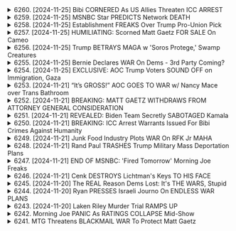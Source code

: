 <details>
<summary>6260. [2024-11-25] Bibi CORNERED As US Allies Threaten ICC ARREST</summary><br>

<a href="https://www.youtube.com/watch?v=eH12sv1fRVo" target="_blank">
    <img src="https://img.youtube.com/vi/eH12sv1fRVo/maxresdefault.jpg" 
        alt="[Youtube]" width="200">
</a>

# Bibi CORNERED As US Allies Threaten ICC ARREST

好的，以下將文章內容整理成重點摘要，使用正式用語、分小節並以條列格式呈現：

**一、核心議題與背景**

*   **重點關注：** 針對丹麥公司 M.K.（一家物流企業）涉嫌協助以色列在加沙進行「種族滅绝」的指控，以及推動對 M.K. 進行武器禁運的行動。
*   **法律基礎：** 國際刑事法院（ICC）正在對以色列發布戰爭罪指控，並可能對 M.K. 的行為追究責任。
*   **行動目標：** 透過勞工運動、學生行動和道德投資篩選，促使 M.K. 停止與以色列的軍事合作，最終實現停戰。

**二、M.K. 的角色與責任**

*   **核心指控：** M.K. 向以色列國防部長 Yoav Gallant 直接運送武器，這些武器可能被用於在加沙犯下戰爭罪。
*   **漏洞與壓力點：** M.K. 在具有強大工會組織的友好國家運營，使其易於受到政治和社會壓力的影響。
*   **法律風險：** M.K. 可能因共謀協助種族滅絕而受到訴訟。

**三、行動策略與目標**

*   **勞工運動：** 聯繫工會（例如港口運輸組合），推動對 M.K. 的武器禁運。
*   **學生運動：** 呼籲學生參與，對 M.K. 施加社會壓力。
*   **道德投資篩選：** 呼籲投資者將 M.K. 列入道德投資篩選，使其失去資金支持。
*   **情報揭露：** 鼓勵 M.K. 内部人士揭露公司與以色列軍事合作的重要信息。
*   **社會媒體推廣：** 透過 Instagram 等社交媒體平台，發布關於「Mask Off」行動的信息。

**四、行動號召與聯繫方式**

*   **宣傳平台:** maskoffers.com
*    **聯絡方式:** maskoff m.r. (獲取更多訊息)
*   **參與方式：** 若為勞工、醫生或其他行業从业者，可透過提供資訊或參與活動等方式支持「Mask Off」行動。

**五、長期願景**

*   **終結戰爭：** 透過推動武器禁運和道德投資篩選，最終實現停戰，並確保加沙人民的安全。
*   **公義伸張：** 將對以色列及相關企業的法律訴訟，作為維護國際秩序和人道尊嚴的努力。

總結：此文章概述了一項旨在阻止 M.K. 持續為以色列軍事合作的公司，並透過多項社會與政治行動呼籲終止對該公司的支持。
</details>

<details>
<summary>6259. [2024-11-25] MSNBC Star PREDICTS Network DEATH</summary><br>

<a href="https://www.youtube.com/watch?v=ipvUennEhLE" target="_blank">
    <img src="https://img.youtube.com/vi/ipvUennEhLE/maxresdefault.jpg" 
        alt="[Youtube]" width="200">
</a>

# MSNBC Star PREDICTS Network DEATH

## 文档概要：MSNBC 的转型及其影响

**核心观点：** 本文批判性地分析了 MSNBC 在反对特朗普时代经历的转型，认为其将保护民主党机构精英的利益置于真正反对特朗普主义之上。作者认为 MSNBC 的策略最终导致了其新闻可靠性的瓦解，同时也扼杀了真正可能挑战特朗普主义的左翼进步力量。

**I. MSNBC 的转型与战略**

*   **核心目标：** MSNBC 的主要目标变为阻止伯尼·桑德斯等左翼民粹主义运动，以及保护民主党机构精英的利益。
*   **目标冲突：** 反特朗普的目标和维护精英阶级利益的目标存在根本冲突。作者认为，MSNBC 优先考虑后者，牺牲了真正对抗特朗普主义的机会。
*   **信息操纵：** MSNBC 经常进行煤气灯效应和操纵，以说服观众与其观点相左的观点。

**II. 反特朗普运动中的不足**

*   **扼杀左翼力量：** MSNBC 通过阻止伯尼·桑德斯等左翼运动，平抑了可能有效对抗特朗普主义的政治力量。
*   **精英阶级的维护：** MSNBC 优先考虑保护民主党机构精英的利益，而非真正为民众服务。
*   **缺乏实质性变革：** MSNBC 将关注点集中于反对特朗普，而忽视了解决社会结构性问题，如医疗、工会、工资和住房，以及建立真正的民主进程。

**III.  MSNBC 衰落的影响与未来**

*   **新闻可靠性瓦解：** MSNBC 的策略导致其新闻可靠性下降，其政治评论也变得不那么可信。
*   **独立媒体的兴起：** 主流媒体的瓦解可能为更活跃、诚实和勇敢的独立媒体创造了空间。
*   **政治两极分化的加剧：** 媒体机构对宣传的依赖可能会加剧两极分化，加剧阴谋论。

**IV.  重建的希望与未来的探索**

*   **寻找新解决方案：**  文章建议关注如何从瓦砾中重建，并在主流媒体之外寻找真正的进步变革。
*   **关注物质利益：**  作者强调，解决人民的物质需求，对民主承诺的示范，对于对抗特朗普主义至关重要。
*   **寻找有效替代方案：**  文章提出了一个问题：如何建立能够有效对抗特朗普主义的替代力量，以及该力量会如何形成、支持哪些问题，以及媒体将如何发挥作用。

**总结：**  本文认为 MSNBC 转向了保护现有权力结构，而不是挑战特朗普主义，最终导致其自身的可信度降低。虽然这令人失望，但同时也为独立媒体和真正的进步变革创造了机会。 文章呼吁人们关注实质性问题，并寻找能够有效对抗特朗普主义的替代方案。
</details>

<details>
<summary>6258. [2024-11-25] Establishment FREAKS Over Trump Pro-Union Pick</summary><br>

<a href="https://www.youtube.com/watch?v=pJH9ahD_u-c" target="_blank">
    <img src="https://img.youtube.com/vi/pJH9ahD_u-c/maxresdefault.jpg" 
        alt="[Youtube]" width="200">
</a>

# Establishment FREAKS Over Trump Pro-Union Pick

## Breaking Points 節目討論重點摘要：勞動運動、共和黨、與羅里·查維斯-德魯爾的勞工部長候選人

本摘要重點整理 Breaking Points 節目中關於勞動運動、共和黨政治立場，以及羅里·查維斯-德魯爾勞工部長候選人議題的討論要點。

**一、 勞動運動的現況與挑戰**

* **共和黨與勞動運動的關係：** 傳統上，共和黨傾向於支持企業而非工會。但目前，部分右翼人士開始倡導更關注勞工權益的政策議程。
* **資金來源的困境：** 在保守派運動中倡導勞工友好政策的人士，因同時尋求來自左翼的資金支援而面臨政治壓力，可能因此受到排擠。
* **傳統保守派的反工會立場：** 過去由可客兄弟贊助的保守派組織，長期反對勞工運動，並傾向於支持企業利益。

**二、 羅里·查維斯-德魯爾勞工部長候選人的意義**

* **超越派系界限的潛力：** 由於查維斯-德魯爾在勞工議題上的立場強硬，她可能獲得民主黨和共和黨兩黨的跨派別支持。
* **企業的反對：** 超大企業如美國商工會議所，可能試圖阻止她的提名。
* **潛在的轉變：** 如果共和黨跨派系支持她，這將對勞工運動產生積極影響。

**三、 特朗普政權及其對勞工運動的影響**

* **特朗普的勞工運動態度：** 考慮到特朗普的過往經歷和第一任期的表現，尤其以其顧問、極力反對工會的伊隆·馬斯克為例，很難確信特朗普在推動勞工組織化方面可能有所貢獻。
* **企業倫理的考量：** 節目強調，如果一個人不信任企業，那麼必須考慮企業文化可能導致的道德空白，以及企業如何對待員工。

**四、 節目評論員觀點**

* **強調家庭背景的理解：** 一位評論員提到自己成長於工會家庭和企業人力資源部門家庭的經歷，表明可以同時理解勞工和企業的觀點。
* **對企業倫理的擔憂：** 評論員強調，企業文化存在道德腐敗，這會影響到員工的待遇。
* **獨立媒體的重要性：** 節目呼籲觀眾支持獨立媒體，以確保媒體的多樣性和獨立性。
* **參與的方式：** 節目呼籲觀眾點贊、留言、分享或訂閱 breakingpoints tocom，以獲取節目完整內容並支持獨立媒體發展。
</details>

<details>
<summary>6257. [2024-11-25] HUMILIATING: Scorned Matt Gaetz FOR SALE On Cameo</summary><br>

<a href="https://www.youtube.com/watch?v=E5u-dlIje08" target="_blank">
    <img src="https://img.youtube.com/vi/E5u-dlIje08/maxresdefault.jpg" 
        alt="[Youtube]" width="200">
</a>

# HUMILIATING: Scorned Matt Gaetz FOR SALE On Cameo

## 焦點摘要：政治與人事爭議分析

以下根據提供的文本，整理出主要焦點，以條列式及小節呈現：

**一、調查與指控：**

*   **彼得•赫克斯（Pete Hegseth）的性侵指控:** 文本討論了針對赫克斯（Pete Hegseth）的性侵指控，及警察報告的結論，顯示缺乏證據支持指控。
*   **媒體立場:** 指出當今社會，有任何指控都可能被視為有罪，尤其此類指控。

**二、對赫克斯認任的政治影響評估:**

*   **共和黨內部的分歧:** 共和黨上院議員對赫克斯的任命可能存在分歧，特別是在意識形態層面（例如，他反對女性參與作戰任務）及政治責任層面（特別是對於需要重新選舉的議員）。
*   **跨黨派合作可能性低:** 民主黨員不太可能支持赫克斯的任命，因此沒有跨黨派合作的可能性。
*   **現有利益集團的阻力：** 赫克斯的立場與國防部的一些既得利益集團相悖，這些集團對他持強烈反對態度，並可能透過各種手段施壓阻止其上任。
*   **烏克蘭援助的影響：** 赫克斯的立場可能影響對烏克蘭的資金援助，與一些希望維持資金流動的議員產生對立。
*   **政治壓力：** 防衛相關企業與權威機構可能對共和黨議員施加壓力，阻止其支持赫克斯的任命。

**三、對美國政府部門的影響：**

*   **國防部官僚體系：** 赫克斯試圖撼動國防部的官僚體制，引起其強烈反對。
*   **防衛企業/權威機構：** 擔心赫克斯的立場與其利益相悖，可能採取行動阻止其擔任官職。

**四、呼籲行動：**

*   作者呼籲觀眾對該視頻按讚、評論，並訂閱其電子信息，支持獨立媒體發展。
</details>

<details>
<summary>6256. [2024-11-25] Trump BETRAYS MAGA w 'Soros Protege,' Swamp Creatures</summary><br>

<a href="https://www.youtube.com/watch?v=VV8GoK4QWVY" target="_blank">
    <img src="https://img.youtube.com/vi/VV8GoK4QWVY/maxresdefault.jpg" 
        alt="[Youtube]" width="200">
</a>

# Trump BETRAYS MAGA w 'Soros Protege,' Swamp Creatures

## 拉斯·沃特(Russ Vaught) 對下一次可能的特朗普政府的影響：重點整理

**總結：** 本文探討了卸任官員拉斯·沃特對下一次潛在特朗普政府之影響，重點在他對政策實施規劃的準備，以及可能存在的行政命令和政治挑戰。

**一、拉斯·沃特的背景與影響力**

*   **核心人物:** 拉斯·沃特被視為在潛在的第二次特朗普政府中具有核心影響力的人物，是特朗普的核心顧問。
*   **長期規劃:** 他在上次特朗普政府的卸任後，就開始制定規劃，以避免前一次執政期間的錯誤，並為更有效的政策實施做準備。
*   **Schedule F 指令:** 他是推動“Schedule F”指令的核心人物。“Schedule F”旨在使更多的工作人員免受聯邦政府的公職保護，使其更容易被替換，以便更快速地執行政策變革。

**二、下一次特朗普政府的政策重點預測**

*   **快速推進政策:** 沃特正在積極制定計畫，準備在下一次執政早期迅速推動政策，尤其是在移民、貿易和官僚機構改革等領域，避免先前因阻力而延遲。
*   **移除官僚系統的障碍:** 他正在探討如何在不經過國會批准的情況下，通過軍隊、司法部和其他機構，移除阻礙政策實施的官僚障礙。
*   **預算大幅削減:** 政府預計大幅削減聯邦政府的預算，目標可能是削減高達2萬億美元預算，儘管這種規模的削減具有高度的不確定性。

**三、可能面臨的挑戰與阻力**

*   **公眾呼聲與政治壓力:** 沃特和團隊意識到，一些激進的政策可能引發公眾的強烈反對，例如大幅削減預算、強制異地遣送等。
*   **上次的反彈：**過去對移民政策的執行，例如與父母分離的孩子，引發了廣泛的公眾反對，導致政府不得不調整策略。
*   **運作風險：**政府的政策執行可能存在操作風險，例如缺乏資金、人力等基礎設施，以及來自公務員系統的阻力。

**四、 對特朗普競選承諾的解讀**

*   **認真對待競選承諾:** 分析人士認為，應該認真對待特朗普在競選期間提出的承諾，因為沃特等幕僚正積極制定計畫，準備在潛在的下次執政中付諸實施。
*   **重視行政命令：**政府更傾向於使用行政命令來推動政策實施，而避開國會審議的繁瑣程序。
*   **權力感:** 政府認為即使得到少數選票，也能行使足夠的權力，推動政策變革。
</details>

<details>
<summary>6255. [2024-11-25] Bernie Declares WAR On Dems - 3rd Party Coming?</summary><br>

<a href="https://www.youtube.com/watch?v=RqBis-rRZMI" target="_blank">
    <img src="https://img.youtube.com/vi/RqBis-rRZMI/maxresdefault.jpg" 
        alt="[Youtube]" width="200">
</a>

# Bernie Declares WAR On Dems - 3rd Party Coming?

以下是從文稿中抽取的重點整理，以客觀條列式呈現，並加以整理歸類：

**I. 比爾·柯靈頓的政治責任與遺產 (Bill Clinton's Political Responsibility and Legacy)**

*   **新自由主義政策的關鍵推手:** 柯靈頓被指責是美國經濟自由化、放鬆金融監管、以及加劇貧富差距的重要推手。
*   **降低資本利得稅:** 柯靈頓政府降低資本利得稅率，使富人受益，並加劇所得不平等。
*   **對金融監管的放鬆:** 柯靈頓政府放鬆對華爾街的監管，導致金融災難的風險增加。
*   **缺乏責任與追究:** 儘管對經濟自由化有相當責任，但柯靈頓一直沒有受到明確的譴責和追究。

**II. 對政治裝扮與真誠度的質疑 (Questioning Political Presentation and Authenticity)**

*   **服裝與公眾信任:** 穿著得體 (例如西裝) 曾被視為誠實與可靠的象徵；然而，現在卻可能被視為虛偽或傲慢。
*   **對政治形象的操弄:** 許多政治家試圖偽裝成自己不是的樣子，這會被公眾視為不真誠，甚至是一種冒犯。
*   **真實性與公眾連結:** 在政治中，保持真實性 (不假裝) 對於建立信任和連接至關重要。

**III. 公民對政治機構的不信任感 (Public Distrust of Political Institutions)**

*   **西裝男的負面形象:** 公眾對西裝男 (代表精英階層) 的信任感正在下降，原因是他們可能被視為與普通人脫節。
*   **對精英階層的不信任感:** 公眾對那些被視為屬於精英階層或權貴階層的人普遍存在不信任感。
*   **政治虛偽導致的問題:** 政治家試圖偽裝成自己不是的樣子會加劇公眾對政治機構的不信任感。

**IV. 其他重點 & 比喻 (Additional Key Points & Analogies)**

*   **1970 年代的土地回歸運動:** 文檔將柯靈頓與 70 年代的土地回歸運動進行了對比，強調對於服裝、傳統和真誠度的不同看待方式。
*   **服裝與尊嚴:** 文檔強調了服裝在建立政治機構的尊嚴感的重要性。
*   **柯靈頓的態度與指責:** 柯靈頓仍然將不信任感歸咎於共和黨人和播客主持人，表明他沒有理解造成這種不信任感的根源。

**總結：**

文檔的核心是探討了政治精英的責任、公眾對政治機構的不信任感、以及政治形象與真誠度之間的關係。 柯靈頓被用作一個案例研究，以探討這些主題和相關問題。 核心論點是，政治家需要對自己的行為負責，並且需要以真實和誠實的方式與公眾互動，才能建立信任和連結。
</details>

<details>
<summary>6254. [2024-11-25] EXCLUSIVE: AOC Trump Voters SOUND OFF on Immigration, Gaza</summary><br>

<a href="https://www.youtube.com/watch?v=CeFF4s_MZyc" target="_blank">
    <img src="https://img.youtube.com/vi/CeFF4s_MZyc/maxresdefault.jpg" 
        alt="[Youtube]" width="200">
</a>

# EXCLUSIVE: AOC Trump Voters SOUND OFF on Immigration, Gaza

## 選民訪談分析：美國中期選舉的多元投票者行為

針對美國中期選舉的選民訪談，此段文字紀錄了與三位30-40歲、工薪階級女性的對談摘要。以下總結重點：

**一、 選民背景及共同特徵**

*   **人口統計:** 三位受訪者皆為30至40歲的女性，工薪階級，並非白人男性。
*   **政治立場:** 雖然無法明確歸類為特定政黨，但她們的投票行為表現出高度多元性。
*   **個人觀點明確:** 她們對政治人物及議題有自己堅定的想法，並能獨立思考。

**二、 投票選擇的多樣性與動機**

*   **特朗普與AOC並存:** 受訪者曾經投給川普，甚至可能投給AOC。
*   **對卡馬拉•哈里斯印象模糊:** 她們對副總統卡馬拉•哈里斯的認識相對有限，缺乏具體觀點。
*   **對AOC的敬佩:** 受訪者普遍對AOC表示敬佩，認為她真誠且敢於表達，尊重她的個人特質，將其視為一種力量。
*   **超越黨派立場**: 她們的投票選擇並非基於單純的政黨立場，而是受到個人特質與能源的影響。
*   **個人因素的重要性**: 政治人物的個人魅力、性格與能量在影響選民投票行為方面具有重要意義。

**三、 對政治的獨特視角**

*   **對政治的個人化理解**: 這種選民的政治看法不囿於傳統的黨派框架，更注重個人與政治人物之間的聯繫。
*   **對候選人的整體評價**: 除了政治立場外，選民更注重候選人的個人特質、價值觀和行為方式，而不是簡單的選票清單。
*   **超越傳統框架的投票模式**: 她們的投票行為體現了美國選民多元化、複雜化的趨勢。
*   **對政治人物的個人特質要求**: 政治人物的真誠、勇氣和個性成為影響選票的重要因素。

**四、 其他資訊**

*   **對媒體合作夥伴表示感謝**: 訪談者感謝了JLP媒體合作夥伴提供的支持與協助。
*   **呼籲支持獨立媒體**: 訪談者呼籲觀眾支持獨立媒體的發展，以促進媒體生態的多樣性。

總而言之，這次的訪談揭示了美國選民在政治上的多元化、複雜化以及個人化趨勢。選民不再只關注政黨立場，更注重候選人的個人特質，以及個人與候選人之間的關係。這對傳統的政治框架提出了挑戰，並可能對未來的選舉結果產生影響。
</details>

<details>
<summary>6253. [2024-11-21] “It’s GROSS!” AOC GOES TO WAR w/ Nancy Mace over Trans Bathroom</summary><br>

<a href="https://www.youtube.com/watch?v=MrPJTZQjRLQ" target="_blank">
    <img src="https://img.youtube.com/vi/MrPJTZQjRLQ/maxresdefault.jpg" 
        alt="[Youtube]" width="200">
</a>

# “It’s GROSS!” AOC GOES TO WAR w/ Nancy Mace over Trans Bathroom

以下為對上述文字內容的重點整理，以條列式呈現，並採用正式用語：

**I. 核心論點：民主黨與政治策略**

*   **議題定位與選民反應：** 主要批評民主黨近年來過度關注性別及變性人議題，而忽略了更廣泛的勞動階級利益，導致與選民疏遠。
*   **伯尼·桑德斯策略評估：** 認為伯尼·桑德斯能夠贏得大量小額捐款，以及在拉丁美洲社區的廣泛支持，證明了他與勞動階級選民的連結強度。
*   **議題導向與階級連結：** 探討民主黨若能聚焦經濟議題，並重新建立與勞動階級的連結，將能有效爭取選票。

**II. 選舉數據與選民分析**

*   **小額捐款分布圖：** 強調2020年民主黨初選時，伯尼·桑德斯在各地的草根捐款數量明顯領先其他候選人。
*   **黑人選民選票：** 指出民主黨在2020年仍能贏得黑人選民的強烈支持，但認為需要更積極地處理相關議題。
*   **性別議題立場：** 強調在非裔美國人中，支持出生時賦予性別的比例最高，這顯示了該群體在該議題上的偏向性。

**III. 民主黨策略調整建議**

*   **議題重心轉移：**  建議民主黨應重新審視其議題優先順序，將焦點轉向更廣泛的勞動階級關切議題。
*   **訊息傳達清晰度：** 強調民主黨需要清晰、明確地向選民傳達其政策立場，避免引起混淆或誤解。
*   **跨議題整合：** 建議民主黨將社會議題與經濟議題整合，形成完整、連貫的政策體系。

**IV.  節目內容 & 節目製作方向**

*   **節目主題：** 政治評論、時事分析，關注美國政治現況及民主黨策略。
*   **節目形式：** 訪談、評論、議題討論，呈現多元觀點。
*   **感恩節特輯規劃：** 節目計畫製作感恩節特輯，主題包含旅行、火雞價格、烹飪，並考慮加入諷刺元素。
*   **視覺元素：** 節目主持人計畫在節目中穿著變裝服，增添娛樂性。
*   **贊助/媒體推廣：** 鼓勵觀眾訂閱 breakingpoints.com，支持獨立媒體發展。

**V.  關鍵詞彙:**

*   草根捐款 (Grassroots donations)
*   議題定位 (Issue positioning)
*   選舉策略 (Election strategies)
*   勞動階级 (Working class)
*   意見領袖 (Thought leaders)
*   傳媒推廣 (Media promotion)

希望以上重點整理能清楚呈現文章核心內容。
</details>

<details>
<summary>6252. [2024-11-21] BREAKING: MATT GAETZ WITHDRAWS FROM ATTORNEY GENERAL CONSIDERATION</summary><br>

<a href="https://www.youtube.com/watch?v=veV3nUgCTcE" target="_blank">
    <img src="https://img.youtube.com/vi/veV3nUgCTcE/maxresdefault.jpg" 
        alt="[Youtube]" width="200">
</a>

# BREAKING: MATT GAETZ WITHDRAWS FROM ATTORNEY GENERAL CONSIDERATION

## Matt Gaetz 指名過程重點整理

以下為就原文內容整理的重點摘要，以正式用語且依據論述順序，以小節條列呈現：

**I. Matt Gaetz 指名及爭議**

* **指名與提拔:** Matt Gaetz 被特朗普總統提任為司法部長的潛在候選人，但最終撤選。
* **主要爭議:** 指名程序本身就充滿爭議，涉及Gaetz過往的行為及可能性的違法行為。
* **性醜聞及調查:** Gaetz 正受到性交易調查，過去與Joel Greenberg有密切關係，後 Greenberg 認罪涉及犯罪行為及性交易。此事件對 Gaetz 的指名造成巨大阻礙。
* **個人背景:**  Gaetz 被外界評價為具有爭議性的人物，尤其在道德及行為方面，導致他在共和黨內部備受審視。

**II. 指名過程相關人物與事件**

* **Joel Greenberg:**  Gaetz 的親密朋友，因犯罪行為認罪，涉及性交易及其他不法行為，為指名爭議的關鍵人士。
* **RFK Jr.:**  與 Gaetz 類似，也屬於備受爭議的候選人，過往言論受批評，並就對特朗普支持者的評論道歉。
* **Tulsi Gabbard:**  與 RFK Jr. 類似, 也是一名備受爭議的候選人，在共和黨內部可能難以獲得支持。
* **Marco Rubio:**  儘管曾批評特朗普，但 Rubio 亦是需要考量的勢力。

**III. 指名過程中的政治考量**

* **黨內分裂:**  Gaetz、RFK Jr. 和 Tulsi Gabbard 的指名突顯了共和黨內部的分歧，獲得黨內一致認同的挑戰性較高。
* **政治標籤:** Gaetz 被視為具有爭議性的流行主義者，容易受到政治攻擊。
* **特朗普的戰略:** 特朗普總統的提名策略似乎旨在追求戲劇化的效果，以及對現狀的挑戰。
* **改革承諾:**  特朗普承諾對司法部和情報單位進行大幅改革，此舉也影響了候選人的選擇和考量.

**IV. 指名過程的整體評價**

* **提名頻頻引發爭議:** 多位候選人的提名都引發了巨大爭議，增加了確認的難度。
* **複雜的政治局勢:** 整個提名過程反映了美國政壇的複雜性，以及不同政治勢力之間的互動.
* **持續發生的事件:**  即便 Gaetz 撤選, 仍然有多項事件接連發生，表明提名過程充滿不確定性.

希望這個重點摘要對你有所幫助。
</details>

<details>
<summary>6251. [2024-11-21] REVEALED: Biden Team Secretly SABOTAGED Kamala</summary><br>

<a href="https://www.youtube.com/watch?v=zEQNuJvWTZw" target="_blank">
    <img src="https://img.youtube.com/vi/zEQNuJvWTZw/maxresdefault.jpg" 
        alt="[Youtube]" width="200">
</a>

# REVEALED: Biden Team Secretly SABOTAGED Kamala

## 卡瑪拉·哈里斯 (Kamala Harris) 選舉運動分析重點整理：

**一、選舉策略與挑戰：**

*   **缺乏充分準備：** 與傳統選舉運動時間表相比，哈里斯2020年競選活動較為倉促，未能與重要選民建立深厚聯繫。
*   **缺乏競爭性初選：** 被指名方式缺乏競爭性，使她無法強化選舉陣容，產生合法性問題，削弱了民主信息的力度。
*   **政策方向不明：** 在處理諸如物價攀升等問題時，受到包括其姻親（企業律師托尼·威斯特）在內的顧問影響，政策方向模糊，未能有效回應選民需求。
*   **缺乏自主性：** 與奧巴馬陣營的相似性，即傾向支持已經獲得優勢的人，而非推動新的候選人。

**二、選舉陣營的影響：**

*   **托尼·威斯特的角色：** 卡瑪拉·哈里斯的義兄、企業律師托尼·威斯特，成為重要顧問，其利益與選民訴求產生衝突（例如：針對 Uber 價格的看法）。
*   **企業贊助者的影響：** 對於降低物價的政策，企業贊助者反彈，導致資金籌集困難。
*   **缺乏經驗豐富的競選團隊：** 2020年的競選團隊未能與選民建立長久關係，導致本次選舉缺乏有力的支持。

**三、議題處理的困境：**

*   **物價上漲：** 在處理物價上漲問題時，受到企業贊助者的阻撓，未能有效推出降低物價的政策。
*   **政策一致性不足：** 受不同顧問影響，缺乏一致的政策方向，未能有效傳達選民訴求。

**四、潛在的策略改進：**

*   **投入更長時間的競選活動：** 需要更長時間與選民溝通，建立更深厚的聯繫。
*   **積極參與初選競爭：** 透過競爭建立更強大的選舉陣容，強化合法性。
*   **建立獨立的政策路線：**  避免受到企業贊助者的左右，建立符合選民利益的政策路線。
*   **確保選舉團隊的專業性與獨立性：**  建立專業且獨立的選舉團隊，避免利益衝突。
*   **強化民主信息傳遞：** 透過公開公平的競爭，強化民主信息的傳遞，提升選民認可度。

**五、信息來源：**

*  本分析基於上述文字片段的內容，重點在於提煉選舉運動所面臨的挑戰、策略以及潛在的改善方向。
*  來自 Substack 節目 "The कल्चर Fly" 的報導與分析。
</details>

<details>
<summary>6250. [2024-11-21] BREAKING: ICC Arrest Warrants Issued For Bibi Crimes Against Humanity</summary><br>

<a href="https://www.youtube.com/watch?v=KvyVwEMuzOs" target="_blank">
    <img src="https://img.youtube.com/vi/KvyVwEMuzOs/maxresdefault.jpg" 
        alt="[Youtube]" width="200">
</a>

# BREAKING: ICC Arrest Warrants Issued For Bibi Crimes Against Humanity

## Breaking Points 報導內容重點整理 (關於美國政權、以巴衝突及相關後續影響)

**總覽：** 影片探討美國現任政權 (拜登政府) 在對外政策，特別是在支持烏克蘭與以色列的立場，以及這些政策如何影響國內選民和未來選舉的潛在走向。 強調人們對政府在經濟問題和對外軍事介入之間優先級排序感到失望。

**I. 選舉後拜登政權的行徑與內部分歧**

*   **立場鮮明：**拜登政權在以色列問題上立場明確，支持以色列，但此舉加劇選民的負面情緒。
*   **政策矛盾：** 儘管強調民主人權，但政府支持的政策與實際情況產生巨大落差，削弱了其道德優勢。
*   **選民反應：** 經濟問題未解，選民對政府將稅金用於海外衝突表示質疑，進而可能影響選舉結果。
*   **哈里斯陣營溝通受挫：**  對以色列政策的支持弱化了哈里斯的溝通策略，可能助長了下一任特朗普的總統可能性的出現。

**II. 以巴衝突的後續影響 (及美國的立場)**

*   **以色列的行動：** 近期以色列政府發出的聲音，暗示可能吞併約旦河西岸地區，此舉加劇國際緊張。
*   **美國大使的態度：** 即將上任的美國駐以色列大使 Mike Huckabee 對約旦河西岸的態度趨向支持以色列的立場，與國際共識有別。
*   **國際刑事法院 (ICC) 的逮捕令狀:** 以色列政府反應強烈，並可能採取進一步的行動。
*    **與特朗普陣營的一致性:** Huckabee 與特朗普的立場在關於約旦河西岸的處理上與國際社會的意見相左。

**III. 美國外交政策與國內民意**

*    **外交政策的優先級：** 政府過於關注與 NATO、烏克蘭及以色列的關係，忽略了國內經濟問題。
*    **民意與政策脫節：** 選民希望政府專注於國內議題，對於外交政策上的投入感到不滿。
*    **道德優勢的削弱：**  政府的實際政策與其宣揚的價值觀產生巨大落差，削弱了其道德說服力。

**IV. 美國政治的未來趨勢**

*    **特朗普的支持者：** 一些特朗普的支持者 (例如AOC)。他們投票給特朗普的原因是他們傾向於和平。
*  **選民訴求：**  和平、經濟福祉是選民關注的重點。
*  **未來預測：** 拜登政府的行為與立場會影響選舉結果，並可能為特朗普創造機會。

**總結:** 這段影片強調美國外交政策與國內民意之間的緊張關係，以及政府在對外衝突中的介入如何影響國內政治和未來選舉格局。強調民意在外交政策制定上的重要性。
</details>

<details>
<summary>6249. [2024-11-21] Junk Food Industry Plots WAR On RFK Jr MAHA</summary><br>

<a href="https://www.youtube.com/watch?v=Zm8qEKPXzGM" target="_blank">
    <img src="https://img.youtube.com/vi/Zm8qEKPXzGM/maxresdefault.jpg" 
        alt="[Youtube]" width="200">
</a>

# Junk Food Industry Plots WAR On RFK Jr MAHA

好的，以下是這篇文章的重點整理，以小節和條列式呈現：

**一、RFK Jr. 提名與潛在挑戰**

*   **關於其立場的疑慮**: 許多人質疑 Robert F. Kennedy Jr. 對於現代醫學和公共衛生議題的立場。他的觀念與主流科學界存在差異，可能對公共衛生造成影響。
*   **HHS 權力與影響**: 擔任 HHS (美國衛生及人力服務部) 部長會賦予 RFK Jr. 龐大的監管權力，可能使他的理念對食品、藥品和公共衛生政策產生深遠影響。
*   **政策方向不明**: 雖然 RFK Jr. 經常批評企業權力，但似乎缺乏支持具體的反企業政策，例如將製藥公司國有化或推動全民醫療保健。

**二、關鍵爭議議題**

*   **疫苗安全與效果**: RFK Jr. 反對某些疫苗，並散播可能有害的錯誤信息。 這些觀點與現代疫苗科學界背道而馳。
*   **艾滋病的成因**: 他曾做出有爭議的關於艾滋病毒的聲明，這些聲明已被科學界駁斥。
*   **COVID-19 及生物武器**: 他提出 COVID-19 與特定種族存在關聯且可能為生物武器的陰謀論。
*  **環境污染與健康**: 強調飲用水中的化學物質可能造成小孩的異常，以及網路世界對人為影響的看法

**三、對監管機關改革的看法**

*   **現狀混亂**: 強調 FDA (食品藥物管理局)、NIH (國家衛生研究院) 等機構長期存在利益衝突與管理不善問題。
*   **徹底改革的需求**: 認為這些機構需要整體性改革，但未明確說明如何做到。
*   **權力倍增的爭議**: 即使是在改革過程之中， RFK Jr. 可能會因為權力過大而導致無法掌控。

**四、網路資訊環境**

*   **社群媒體的影響**: 強調社群媒體對資訊傳播的雙面性，既有連結群眾的可能，也容易成為錯誤資訊的溫床。
*   **社群媒體泡泡**: 指出人們在社群媒體上容易陷入資訊繭房，難以接觸不同的觀點。

**五、總體評估**

*   **權力與風險並存**: RFK Jr. 擔任 HHS 部長，既有可能帶來對現狀的挑戰，也有可能加劇公共衛生方面的風險。
*   **持續關注**: 在 RFK Jr. 擔任公職期間，持續關注他的政策主張以及對公共衛生可能造成的影響至關重要。
</details>

<details>
<summary>6248. [2024-11-21] Rand Paul TRASHES Trump Military Mass Deportation Plans</summary><br>

<a href="https://www.youtube.com/watch?v=wQwpB8khR2A" target="_blank">
    <img src="https://img.youtube.com/vi/wQwpB8khR2A/maxresdefault.jpg" 
        alt="[Youtube]" width="200">
</a>

# Rand Paul TRASHES Trump Military Mass Deportation Plans

## Breaking Points Podcast 節錄重點整理

**主題:** 美國政府改革的可能性與挑戰 (以 Donald Trump 與 Elon Musk 的潛在政策為主)

**I. 邊境及移民政策 (Immigration)**

*   **現狀:** 政府對邊境執法策略，社會對移民問題存在分歧。
*   **評論:** 提出對邊境執法的潛在挑戰，及社會保障方案可能因預算削減受影響。

**II. 政府效率與改革 (Government Efficiency & Reforms)**

*   **Elon Musk 的改革設想:**
    *   **目標:** 簡化政府管制，推動政府效率提升。
    *   **策略:** 放寬管制並削減開支，可能涉及社會保障、醫療保障或教育等重要項目。
    *   **關注:** Musk 的改革可能受益於他自己的企業利益 (例如國防合同)。他個人對政府約束的厭惡，可能導致政府能力弱化及企業不受限制的發展。
*   **預算分配問題:**
    *   **國防預算:** 國防預算通常優先獲得資金，導致其他公共服務項目受到削減。
    *   **社會保障與醫療保障:**  社會保障和醫療保障等重要項目可能成為預算削減的目標。

**III. 政治可行性與挑戰 (Political Feasibility & Challenges)**

*   **共和黨的經驗教訓:**
    *   **奥巴马医改 (Obamacare):**  共和黨曾多年承諾廢除奧巴馬醫改，但最終未能實現(即使佔據多數席位)。
    *   **政治風險:** 共和黨擔心改變現狀可能導致選民反彈，尤其在涉及重要社會保障項目時。
*   **改革的挑戰:**
    *   **社會影響:** 許多改革方案可能影響社會福利及公共服務，影響選民反應。
    *   **行政擴張:**  政府機構擴大，導致行政效率低下。

**IV. 1974年預算法案 (1974 Budget Act)**

*   **重要性:** 該法案引起政策制定者高度關注，可能大幅改變總統的職權範圍。
*   **潛在影響:** 如果總統根據該法案採取行動，可能引發法律糾紛。法案允許總統有更大的裁量權力，但這可能會侵蝕國會的權力。

**V. 改革建議 (Reform Suggestions)**

*   **可控的改變:** 逐步推進改革，確保改變不會造成過大衝擊或政治損失。
*   **適應機制:** 建立適應機制，幫助民眾和機構適應改革。
*   **社會影響評估:**  深入評估改革方案對社會和民眾的影響，確保改革符合社會利益。

**總結:**

節目分析了Elon Musk可能提出的政府改革方案，以及該方案可能造成的影響。節目強調，政府改革涉及複雜的政治和社會因素，必須考慮到改革的政治可行性和可能造成的社會影響。
</details>

<details>
<summary>6247. [2024-11-21] END OF MSNBC: 'Fired Tomorrow' Morning Joe Freaks</summary><br>

<a href="https://www.youtube.com/watch?v=9s_LS5Akbpo" target="_blank">
    <img src="https://img.youtube.com/vi/9s_LS5Akbpo/maxresdefault.jpg" 
        alt="[Youtube]" width="200">
</a>

# END OF MSNBC: 'Fired Tomorrow' Morning Joe Freaks

以下是這段文字的重點整理，以正式用語和條列方式呈現：

**一. 總論：MSNBC 的定位與困境**

*   **媒體衰退趨勢:** 各主流有線新聞頻道均面臨收視率下滑的困境，MSNBC 也不例外。
*   **政治定位:** MSNBC 傾向民主黨立場，在極化程度日益提高的媒體格局下，其政治偏頗限制了其影響力。
*   **企業影響:** Comcast 作為 MSNBC 的母公司，其商業考量和政治立場深刻塑造了 MSNBC 的運營策略。

**二.  Comcast 對 MSNBC 的影響**

*   **商業利益優先:** Comcast 的商業考量凌駕於媒體多元化和獨立性之上，導致 MSNBC 缺乏必要的平衡和批判性報導。
*    **政治效忠:** Comcast 傾向於支持民主黨的政策，這影響了 MSNBC 的新聞報導和觀點呈現。
*   **策略決策:**  Comcast 在 2016 年總統大選期間全面支持希拉里·柯林頓，這反映了其對政治風險的評估。
*   **商業考量下的妥協:** Comcast 寧願維護與政治權力的關係，也不願犧牲商業利益來實現媒體多元化。

**三. MSNBC 面臨的挑戰與未來展望**

*   **收視率下滑:** MSNBC 面臨收視率下滑的可觀風險，特別是在競爭激烈的媒體環境下。
*   **影響力衰退:** MSNBC 在政治和社會影響力正日益衰退，這對其作為主流媒體的地位構成了挑戰。
*   **品牌信任度降低:**  MSNBC 的政治偏頗和商業考量降低了觀眾對其品牌信任度。
*   **轉型必要性:**  MSNBC 需要轉型，尋求新聞報導的多樣化、政治觀點的平衡，以期重塑品牌聲譽，提升競爭力。

**四. 媒體格局分析**

*   **右翼媒體吸引力:**  保守派觀眾由於缺乏其他主流媒體的代表性，轉而收看 FOX。
*   **左翼媒體選擇眾多:**  自由派觀眾可選擇多種來源獲取新聞資訊，而保守派的選擇相對有限。
*   **媒體偏頗問題：** 各大媒體普遍存在偏頗傾向，導致媒體生態出現極化。
*   **媒體衰退原因：** 媒體衰退的原因包括新聞來源多樣化、觀眾注意力分散、以及民眾對主流媒體信任度下降。

希望這些整理對您有幫助。
</details>

<details>
<summary>6246. [2024-11-21] Cenk DESTROYS Lichtman's Keys TO HIS FACE</summary><br>

<a href="https://www.youtube.com/watch?v=Cq8owv17U3k" target="_blank">
    <img src="https://img.youtube.com/vi/Cq8owv17U3k/maxresdefault.jpg" 
        alt="[Youtube]" width="200">
</a>

# Cenk DESTROYS Lichtman's Keys TO HIS FACE

## Breaking Points 訪談內容重點整理 (總整理)

以下針對 Breaking Points 節目的訪談內容進行客觀重點整理，並以小節及條列格式呈現：

**I. 對選舉結果的評論與分析**

* **人口統計數據的解讀爭議:** 影片重點討論了一位名為 Rachel 的學者對選舉結果的人口統計數據解讀。
* **選舉結果分析的偏差:** Rachel 將農村地區投票者、某些少數族群成員歸類為 "回到農民" 陣營，並認為他們投票支持了 Trump。
* **白人男性選民的遺漏:** Rachel 在她的分析中似乎忽略了白人男性選民是投票支持 Trump 的關鍵群體。

**II. 對 Rachel 的批判**

* **人道主義的考量闕漏:**  對手批判 Rachel 將農村選民歸類為 “農民”，並暗示他們的投票選擇可以被合理化地忽視，缺乏基本的人道尊重。
* **學者倫理的質疑:** 質疑 Rachel 作為學者的研究態度和方法，批評她將選民視為客體而非擁有尊嚴的個體。
* **價值觀的衝突:** 批評 Rachel 的立場與普遍的價值觀（尊重所有個別選民的權利，無論其政治立場）相悖。

**III.  政治策略與負面競選手法**

* **Rachel 的從業背景:**  Rachel 曾參與民主黨的競選活動，並協助制定負面的競選策略。
* **負面競選的實施**: 影片點出 Rachel 的從業背景，並指出她曾參與設計負面競選策略。

**IV.  網路言論與爭議**

* **不當言論的出現:** Rachel 在社群媒體上的推特言論，例如稱讚將被驅逐出境的移民，引發了巨大的爭議。
* **言論刪除**: 儘管 Rachel 後續刪除了這些爭議言論，但其言論仍引發廣泛討論。

**V.  總體批判與價值判斷**

* **對政治觀點持有者應有的尊重**: 節目強調，即使對於與自己持不同政治觀點的選民，也應保持尊重。
* **負面競選策略的道德反思**:  節目對負面競選策略及相關言論帶來的倫理問題進行反思。
* **對於學者應有的倫理要求**: 節目呼籲學者在研究中應以客觀、尊重的態度對待研究對象。

**總結:**

本片段主要圍繞選舉結果、人口統計數據的解讀，以及特定政治評論員的言論和行為展開。節目強烈批判了Rachel 的言論和行為，強調了尊重所有選民的權利的重要性，並呼籲負責任的政治言論和研究態度。
</details>

<details>
<summary>6245. [2024-11-20] The REAL Reason Dems Lost: It's THE WARS, Stupid</summary><br>

<a href="https://www.youtube.com/watch?v=29MexcsxfmM" target="_blank">
    <img src="https://img.youtube.com/vi/29MexcsxfmM/maxresdefault.jpg" 
        alt="[Youtube]" width="200">
</a>

# The REAL Reason Dems Lost: It's THE WARS, Stupid

以下は、提供されたテキストの要約と主なポイントを、箇条書きと段落に分けて整理したものです。

**1. 序論 - 世界経済と内政の混乱**

*   テキストは、過去4年間の世界的な出来事、特に米国における経済、戦争、移民などの問題を分析するものです。
*   トランペット政権下の比較的安定した状況と、現政権下の戦争増加、内政の混乱（物価上昇、移民問題）を比較しています。

**2. 国際紛争の激化**

*   ウクライナ戦争、イスラエル・パレスチナ紛争、イランとの対立など、複数の地域で武力衝突が発生していることを指摘。
*   米国政府がこれらの紛争に介入し、武器と資金を提供していることによって、紛争が激化している可能性を示唆。
*   これらの紛争が地域戦争に発展する危険性を警告。

**3. 米国内政の課題**

*   物価上昇、経済の不安定さ、移民問題など、複数の内政課題が存在することを指摘。
*   これらの課題が有権者の不満を招き、政治的な分断を深めている可能性を示唆。
*   現政権がこれらの課題への取り組みを十分に行っていないことを批判。

**4. トランプ政権との比較と反省**

*   トランペット政権下の安定した経済状況と、現政権下での状況を比較。
*   トランペット政権の予測不能な行動に対する批判も認めつつ、結果として経済が安定していたと述べています。
*   現在の政府が、経済的な課題、戦争、移民問題に取り組むには、戦争の終結と移民問題への適切な対処が必要であると主張します。

**5. 民主党への提言 – 戦争終結の呼びかけ**

*   民主党が復活のためには、戦争を止め、経済的および社会的な問題に焦点を当てる必要があると主張。
*   民主党が、移民問題や経済的影響について議論することを避けていることを批判。
*   民主党が、戦争を終結することで、国民の支持を取り戻す可能性があると指摘します。

**6. 結論 – 変化への期待と感謝**

*   テキストの著者は、過去4年間の状況を振り返り、変化の必要性を強調しています。
*   感謝祭の休暇に関する個人的な会話で締めくくられています。

**全体的な分析:**

このテキストは、複雑な政治的、経済的問題に対する批判的な見解を提供しています。著者は、米国が直面している課題を浮き彫りにし、現在の政治状況に対する不満を示しています。民主党に対する提言は、変化を促すためのものであり、国民の生活を改善するための具体的な対策を求めていることがわかります。

**キーワード:**
*   経済的混乱
*   武力紛争
*   国内移民難民問題
*   政治的課題
*   民主党の方針転換
*   トランプ政権との比較
*   反戦訴え
</details>

<details>
<summary>6244. [2024-11-20] Ryan PRESSES Israeli Journo On ENDLESS WAR PLANS</summary><br>

<a href="https://www.youtube.com/watch?v=n-ihaWwrZok" target="_blank">
    <img src="https://img.youtube.com/vi/n-ihaWwrZok/maxresdefault.jpg" 
        alt="[Youtube]" width="200">
</a>

# Ryan PRESSES Israeli Journo On ENDLESS WAR PLANS

## 以色列與巴勒斯坦衝突：雅基·RAR訪談重點摘要

本次訪談由雅基·RAR進行，深入探討以色列與巴勒斯坦衝突的根源、現況與未來前景。以下為重點摘要：

**一、衝突核心與以色列視角**

*   **生存的挑戰:** 自第二次世界大戰後，猶太人經歷了深重的苦難與流離失所。以色列的建立，不僅滿足了猶太民族對家園的渴望，更是為了保障其生存權。
*   **歷史經驗的影響:** 以色列的建立者們經歷了戰火與屠殺，因此對於國家安全極為重視，並準備為之奮戰。
*   **外部威脅的持續存在:** 以色列周邊環繞著對其存在抱有敵意，並可能採取行動的國家或團體。此情勢使得以色列持續面臨安全挑戰。
*   **敵對方目標的性質:** 某些敵對勢力的目標並非僅是為巴勒斯坦人民爭取權益，而是意圖徹底摧滅以色列。

**二、巴勒斯坦問題與地區動態**

*   **哈瑪斯的角色：** 哈瑪斯不僅代表了巴勒斯坦權益，更是與以色列敵對，意圖摧毀其存在的勢力。
*   **地區衝突延伸：** 葉門胡提派等地區勢力與哈瑪斯合作，擴大了衝突的範圍。
*   **對封鎖的考量：**解除對加薩地帶的封鎖，可能間接強化哈瑪斯的力量，而非真正改善巴勒斯坦人民的福祉。

**三、和平進路的展望與挑戰**

*   **和平的條件性：** 對於以色列而言，和平需要建立在確保自身安全的前提之上。
*   **無可選項的鬥爭:** 對以色列而言，如果對方不尋求其他解決方案，只能選擇奮戰到底。
*   **對話的障礙：** 目前的政府雖然承諾尋求和平，但缺乏可信的執行計畫。
*   **西方媒體的偏差：** 西方觀點常將以色列與巴勒斯坦問題簡化，未能充分理解以色列的歷史經驗與安全考量。

**四、內部政治與未來展望**

*   **國內政局動盪：** 以色列國內的政治局勢正在經歷變化，未來走向仍不確定。
*   **區間正常化：** 以色列積極與阿拉伯國家建立正常化的關係，但需注意潛在風險。
*    **對話的可能性：** 尋找和平的機會仍然存在，但需要對方具備誠意。
*   **長期鬥爭的必然：** 如果衝突無法得到根本解決，以色列必然持續面臨長期鬥爭的挑戰。

**總結：**

本次訪談強調了以色列對自身安全的高度重視，以及對長期衝突的現實考量。同時，也揭示了巴勒斯坦問題的複雜性，以及和平進程所面臨的諸多困難。在目前局勢下，尋求和平需要雙方展現誠意、建立信任，並超越傳統觀點，尋找可行的解決方案。
</details>

<details>
<summary>6243. [2024-11-20] Laken Riley Murder Trial RAMPS UP</summary><br>

<a href="https://www.youtube.com/watch?v=oGADOlzl1f8" target="_blank">
    <img src="https://img.youtube.com/vi/oGADOlzl1f8/maxresdefault.jpg" 
        alt="[Youtube]" width="200">
</a>

# Laken Riley Murder Trial RAMPS UP

## Leigh and Abby 案例的重點整理：政治及犯罪層面分析

以下是針對提供文本的重點整理，以客觀、正式的術語及條列格式呈現。

**一、案件概述與背景**

*   **案件主角：** 女孩Leigh 和 Abby 被殺害，嫌犯是一位委內瑞拉籍的非法移民 (疑似與Trend Alerga有連結)。
*   **移遷途徑：** 嫌犯最初以假释身份进入美國，之後乘飛機移至紐約州，隨後轉移至喬治亞州。
*   **政治影響：** 此案成為美國2024總統選舉期間的政治議題，尤其是在移民政策方面。

**二、移民政策爭議**

*   **共和黨立場：** 強調邊境安全與強制遣返的重要性。共和黨批評拜登政府的邊境管理政策，認為其導致了犯罪率上升。
*   **特朗普政府的潛在措施：**
    *   **大規模遣返 (Mass Deportations):**  強調執法力度，將非法移民強制遣返美國以外。
    *   **重點遣返目標：** 先遣返有犯罪紀錄或涉及人口販賣的非法移民。
    *   **風險評估：**  評估將非法移民在美國獄禁可能造成的負面影響 (例如，服刑結束後可能再次非法入境)。
*   **批判性挑戰：**
    *   **遣返實施困難：**  大規模遣返需要在資源投入、合法程序上克服許多挑戰。
    *   **政治反彈可能：** 共和黨的強硬移民政策可能引起政治反彈，特別是關注人權和移民權益組織。

**三、犯罪數據及統計分析 (非法移民犯罪)**

*   **初步數據：** 2024年非法移民涉嫌犯罪事件：
    *   **侵犯人身安全:** 1000 起
    *   **飲酒駕車:** 2800 起
    *   **殺人及過失致死:** 30 起
*   **數據局限性:** 缺乏關於美國內非法移民總數的準確數據 (估計約 1200 - 2000萬)，難以準確評估犯罪率。
*   **公平性考量:** 需要將非法移民犯罪數據與美國內整體犯罪數據進行比較，才能客觀評估風險。

**四、政治立場差異 (共和黨與民主黨)**

*   **共和黨:** 著重於邊界安全、執法力度，主張強硬的移民政策，並將此案用於批評民主黨政府的移民措施。
*   **民主黨:** 強調人道主義，推動改革移民政策，同時致力於加強邊境安全。
*  **政治策略:** 將此案例作為攻擊對手的政治武器，並利用邊境安全議題吸引選民。

**五、未來潛在發展**

*   **選舉影響：** 此案件有可能影響 2024 年總統大選的結果，特別是在移民政策方面。
*   **政策辯論：** 移民政策將成為重要的政爭焦點，可能引發美國的移民改革進一步辯論。
*   **政治風險：** 一些政治人物可能會利用此案件，推出極端的移民政策，以迎合特定選民。

**總結：** 案件不僅涉及一宗悲劇性的謀殺案件，更反映出美國內部的移民問題、政治立場的二極化以及對國家安全及邊境管理的考量。
</details>

<details>
<summary>6242. Morning Joe PANIC As RATINGS COLLAPSE Mid-Show</summary><br>

<a href="https://www.youtube.com/watch?v=Rx2aw--osiM" target="_blank">
    <img src="https://img.youtube.com/vi/Rx2aw--osiM/maxresdefault.jpg" 
        alt="[Youtube]" width="200">
</a>

# Morning Joe PANIC As RATINGS COLLAPSE Mid-Show


</details>

<details>
<summary>6241. MTG Threatens BLACKMAIL WAR To Protect Matt Gaetz</summary><br>

<a href="https://www.youtube.com/watch?v=QyQOkd1qLJY" target="_blank">
    <img src="https://img.youtube.com/vi/QyQOkd1qLJY/maxresdefault.jpg" 
        alt="[Youtube]" width="200">
</a>

# MTG Threatens BLACKMAIL WAR To Protect Matt Gaetz


</details>

